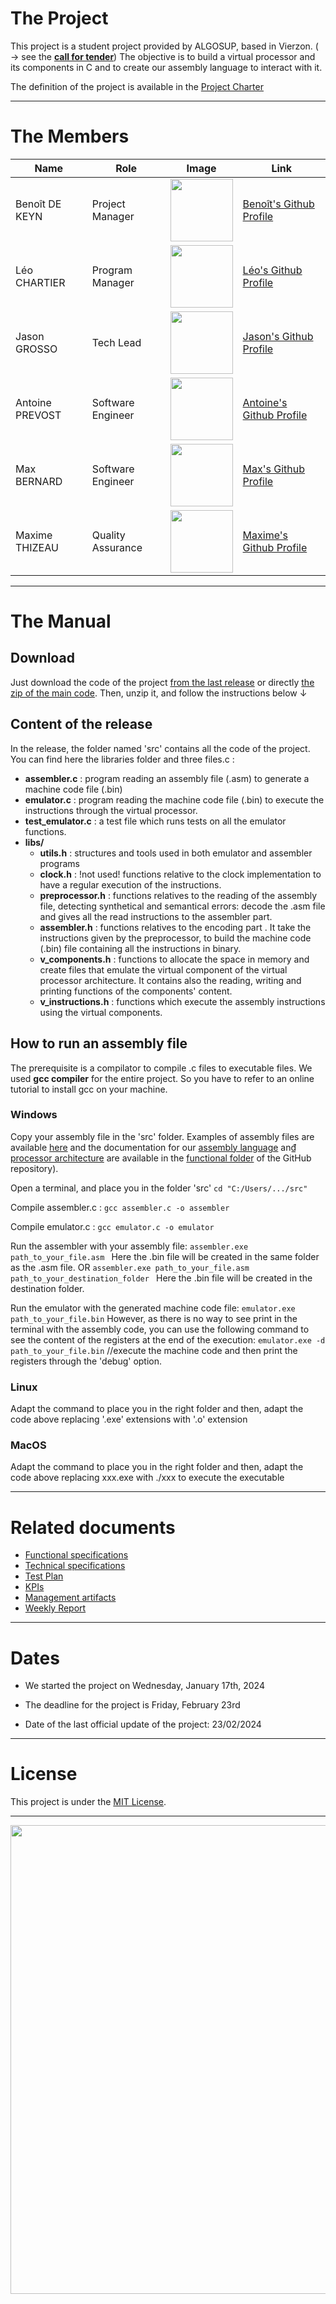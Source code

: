 # The Project

This project is a student project provided by ALGOSUP, based in Vierzon. ( → see the [**call for tender**](/documents/.data/call_for_tender_2023-2024_project_3_virtual_processor.pdf))
The objective is to build a virtual processor and its components in C and to create our assembly language to interact with it.

The definition of the project is available in the [Project Charter](https://github.com/algosup/2023-2024-project-3-virtual-processor-team-4/blob/main/documents/project_charter.md)

<hr>

# The Members

|Name|Role|Image|Link|
| ------------------------- | --------------------------------- | -------------------- | --------------------------------------------------------------------------------------------------- |
| Benoît DE KEYN | Project Manager   | <img src="https://avatars.githubusercontent.com/u/146000855" width="100px"> | [Benoît\'s Github Profile](https://github.com/benoitdekeyn-algosup) |
| Léo CHARTIER    | Program Manager   | <img src="https://avatars.githubusercontent.com/u/91249751" width="100px"> | [Léo\'s Github Profile](https://github.com/leo-chartier) |
| Jason GROSSO    | Tech Lead         | <img src="https://avatars.githubusercontent.com/u/114397870" width="100px"> | [Jason\'s Github Profile](https://github.com/jasonGROSSO) |
| Antoine PREVOST | Software Engineer | <img src="https://avatars.githubusercontent.com/u/81081224" width="100px"> | [Antoine\'s Github Profile](https://github.com/TechXplorerFR) |
| Max BERNARD     | Software Engineer | <img src="https://avatars.githubusercontent.com/u/80251657?" width="100px"> | [Max\'s Github Profile](https://github.com/maxbernard3) |
| Maxime THIZEAU  | Quality Assurance | <img src="https://avatars.githubusercontent.com/u/145995586" width="100px"> | [Maxime\'s Github Profile](https://github.com/MaximeTAlgosup) |

<hr>

# The Manual

## Download

Just download the code of the project [from the last release](https://github.com/algosup/2023-2024-project-3-virtual-processor-team-4/releases) or directly [the zip of the main code](https://github.com/algosup/2023-2024-project-3-virtual-processor-team-4/archive/refs/heads/main.zip).
Then, unzip it, and follow the instructions below ↓

## Content of the release

In the release, the folder named 'src' contains all the code of the project.
You can find here the libraries folder and three files.c :

- **assembler.c** : program reading an assembly file (.asm) to generate a machine code file (.bin)
- **emulator.c** : program reading the machine code file (.bin) to execute the instructions through the virtual processor.
- **test_emulator.c** : a test file which runs tests on all the emulator functions.
- **libs/**
   - **utils.h** : structures and tools used in both emulator and assembler programs
   - **clock.h** : !not used! functions relative to the clock implementation to have a regular execution of the instructions.
   - **preprocessor.h** : functions relatives to the reading of the assembly file, detecting synthetical and semantical errors: decode the .asm file and gives all the read instructions to the assembler part. 
   - **assembler.h** : functions relatives to the encoding part . It take the instructions given by the preprocessor, to build the machine code (.bin) file containing all the instructions in binary.
   - **v_components.h** : functions to allocate the space in memory and create files that emulate the virtual component of the virtual processor architecture. It contains also the reading, writing and printing functions of the components' content.
   - **v_instructions.h** : functions which execute the assembly instructions using the virtual components.

## How to run an assembly file
The prerequisite is a compilator to compile .c files to executable files. We used **gcc compiler** for the entire project. So you have to refer to an online tutorial to install gcc on your machine.

### Windows

Copy your assembly file in the 'src' folder. Examples of assembly files are available [here](https://github.com/algosup/2023-2024-project-3-virtual-processor-team-4/tree/main/documents/QA/testing) and the documentation for our [assembly language](https://github.com/algosup/2023-2024-project-3-virtual-processor-team-4/blob/main/documents/functional/appendix_a_instruction_set_manual.pdf) an₫ [processor architecture](https://github.com/algosup/2023-2024-project-3-virtual-processor-team-4/blob/main/documents/functional/functional_specification.md#system-architecture) are available in the [functional folder](https://github.com/algosup/2023-2024-project-3-virtual-processor-team-4/tree/main/documents/functional) of the GitHub repository).

Open a terminal, and place you in the folder 'src'
```cd "C:/Users/.../src"```

Compile assembler.c :
```gcc assembler.c -o assembler```

Compile emulator.c :
```gcc emulator.c -o emulator```

Run the assembler with your assembly file:
```assembler.exe path_to_your_file.asm ```	Here the .bin file will be created in the same folder as the .asm file.
OR
```assembler.exe path_to_your_file.asm path_to_your_destination_folder ```	Here the .bin file will be created in the destination folder.

Run the emulator with the generated machine code file:
```emulator.exe path_to_your_file.bin```
However, as there is no way to see print in the terminal with the assembly code, you can use the following command to see the content of the registers at the end of the execution:
```emulator.exe -d path_to_your_file.bin``` //execute the machine code and then print the registers through the 'debug' option.

### Linux

Adapt the command to place you in the right folder and then,
adapt the code above replacing '.exe' extensions with '.o' extension 

### MacOS

Adapt the command to place you in the right folder and then,
adapt the code above replacing xxx.exe with ./xxx to execute the executable

<hr>

# Related documents

- [Functional specifications](https://github.com/algosup/2023-2024-project-3-virtual-processor-team-4/blob/main/documents/functional/functional_specification.md)
- [Technical specifications](https://github.com/algosup/2023-2024-project-3-virtual-processor-team-4/blob/main/documents/technical/technical_specification.md)
- [Test Plan](https://github.com/algosup/2023-2024-project-3-virtual-processor-team-4/blob/main/documents/QA/test_plan.md)
- [KPIs](https://algosup-my.sharepoint.com/:x:/p/benoit_dekeyn/ET3X56ZmAw1PpLeTLcSubvIBwjEooiU8LSl_ZvGzSR8ylA?e=STmP8k)
- [Management artifacts](https://github.com/algosup/2023-2024-project-3-virtual-processor-team-4/blob/main/documents/management/management_artifacts.md)
- [Weekly Report](https://github.com/algosup/2023-2024-project-3-virtual-processor-team-4/blob/main/documents/management/weekly_report/cumulative.md)

<hr>

# Dates

- We started the project on Wednesday, January 17th, 2024

- The deadline for the project is Friday, February 23rd

- Date of the last official update of the project: 23/02/2024

<hr>

# License

This project is under the [MIT License](LICENSE).

<hr>
<img src="documents/.data/pictures/algosup_logo.png" width="750px">

